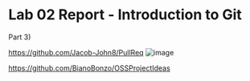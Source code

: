 # Lab 02 Report - Introduction to Git




Part 3)

https://github.com/Jacob-John8/PullReq
![image](https://user-images.githubusercontent.com/75342856/150578814-814c2eea-5bbb-4b58-aaa2-4408f9c29eb6.png)

https://github.com/BianoBonzo/OSSProjectIdeas
